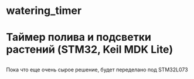 # watering_timer
# Таймер полива и подсветки растений (STM32, Keil MDK Lite)
##
Пока что еще очень сырое решение, будет переделано под STM32L073
